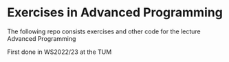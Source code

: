 # Exercises in Advanced Programming

The following repo consists exercises and other code for the lecture Advanced Programming

First done in WS2022/23 at the TUM